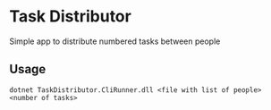 # Task Distributor
Simple app to distribute numbered tasks between people
## Usage
	dotnet TaskDistributor.CliRunner.dll <file with list of people> <number of tasks>

